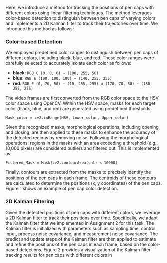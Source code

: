 Here, we introduce a method for tracking the positions of pen caps with different colors using linear filtering techniques. The method leverages color-based detection to distinguish between pen caps of varying colors and implements a 2D Kalman filter to track their trajectories over time. We introduce this method as follows:

### Color-based Detection

We employed predefined color ranges to distinguish between pen caps of different colors, including black, blue, and red. These color ranges were carefully selected to accurately isolate each color as follows:

- **black**: `RGB ∈ (0, 0, 0) ~ (180, 255, 50)`
- **blue**: `RGB ∈ (100, 100, 100) ~ (140, 255, 255)`
- **red**: `RGB ∈ (0, 70, 50) ~ (10, 255, 255) ∪ (170, 70, 50) ~ (180, 255, 255)`

The video frames are first converted from the RGB color space to the HSV color space using OpenCV. Within the HSV space, masks for each target color (black, blue, and red) are generated using predefined thresholds:

```
Mask_color = cv2.inRange(HSV, Lower_color, Upper_color)
```

Given the recognized masks, morphological operations, including opening and closing, are then applied to these masks to enhance the accuracy of the detected regions by removing noise. Following the morphological operations, regions in the masks with an area exceeding a threshold (e.g., 10,000 pixels) are considered outliers and filtered out. This is implemented as:

```
Filtered_Mask = Mask[cv2.contourArea(cnt) < 10000]
```
Finally, contours are extracted from the masks to precisely identify the positions of the pen caps in each frame. The centroids of these contours are calculated to determine the positions (x, y coordinates) of the pen caps. Figure 1 shows an example of pen cap color detection.

### 2D Kalman Filtering

Given the detected positions of pen caps with different colors, we leverage a 2D Kalman filter to track their positions over time. Specifically, we adapt the Kalman filter that we implemented in Assignment 2 for this task. The Kalman filter is initialized with parameters such as sampling time, control input, process noise covariance, and measurement noise covariance. The predict and update steps of the Kalman filter are then applied to estimate and refine the positions of the pen caps in each frame, based on the color-based detections. Figure 2 provides a visualization of the Kalman filter tracking results for pen caps with different colors in

